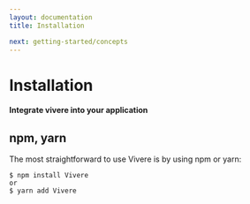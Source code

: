```yaml
---
layout: documentation
title: Installation

next: getting-started/concepts
---
```


# Installation
#### Integrate vivere into your application

## npm, yarn
The most straightforward to use Vivere is by using npm or yarn:

```shell
$ npm install Vivere
or
$ yarn add Vivere
```
